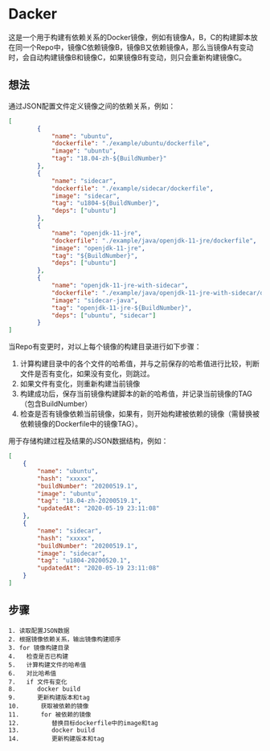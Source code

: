 # Dacker

这是一个用于构建有依赖关系的Docker镜像，例如有镜像A，B，C的构建脚本放在同一个Repo中，镜像C依赖镜像B，镜像B又依赖镜像A，那么当镜像A有变动时，会自动构建镜像B和镜像C，如果镜像B有变动，则只会重新构建镜像C。

## 想法

通过JSON配置文件定义镜像之间的依赖关系，例如：

```json
[
		{
			"name": "ubuntu",
			"dockerfile": "./example/ubuntu/dockerfile",
			"image": "ubuntu",
			"tag": "18.04-zh-${BuildNumber}"
		},
		{
			"name": "sidecar",
			"dockerfile": "./example/sidecar/dockerfile",
			"image": "sidecar",
			"tag": "u1804-${BuildNumber}",
			"deps": ["ubuntu"]
		},
		{
			"name": "openjdk-11-jre",
			"dockerfile": "./example/java/openjdk-11-jre/dockerfile",
			"image": "openjdk-11-jre",
			"tag": "${BuildNumber}",
			"deps": ["ubuntu"]
		},
		{
			"name": "openjdk-11-jre-with-sidecar",
			"dockerfile": "./example/java/openjdk-11-jre-with-sidecar/dockerfile",
			"image": "sidecar-java",
			"tag": "openjdk-11-jre-${BuildNumber}",
			"deps": ["ubuntu", "sidecar"]
		}
]
```

当Repo有变更时，对以上每个镜像的构建目录进行如下步骤：

1. 计算构建目录中的各个文件的哈希值，并与之前保存的哈希值进行比较，判断文件是否有变化，如果没有变化，则跳过。
2. 如果文件有变化，则重新构建当前镜像
3. 构建成功后，保存当前镜像构建脚本的新的哈希值，并记录当前镜像的TAG（包含BuildNumber）
4. 检查是否有镜像依赖当前镜像，如果有，则开始构建被依赖的镜像（需替换被依赖镜像的Dockerfile中的镜像TAG）。

用于存储构建过程及结果的JSON数据结构，例如：
```json
[
	{
		"name": "ubuntu",
		"hash": "xxxxx",
		"buildNumber": "20200519.1",
		"image": "ubuntu",
		"tag": "18.04-zh-20200519.1",
		"updatedAt": "2020-05-19 23:11:08"
	},
	{
		"name": "sidecar",
		"hash": "xxxxx",
		"buildNumber": "20200519.1",
		"image": "sidecar",
		"tag": "u1804-20200520.1",
		"updatedAt": "2020-05-19 23:11:08"
	}
]
```

## 步骤

```
1. 读取配置JSON数据
2. 根据镜像依赖关系，输出镜像构建顺序
3. for 镜像构建目录
4.   检查是否已构建
5.   计算构建文件的哈希值
6.   对比哈希值
7.   if 文件有变化
8.      docker build
9.      更新构建版本和tag
10.      获取被依赖的镜像
11.      for 被依赖的镜像
12.         替换目标dockerfile中的image和tag
13.         docker build
14.         更新构建版本和tag
```

